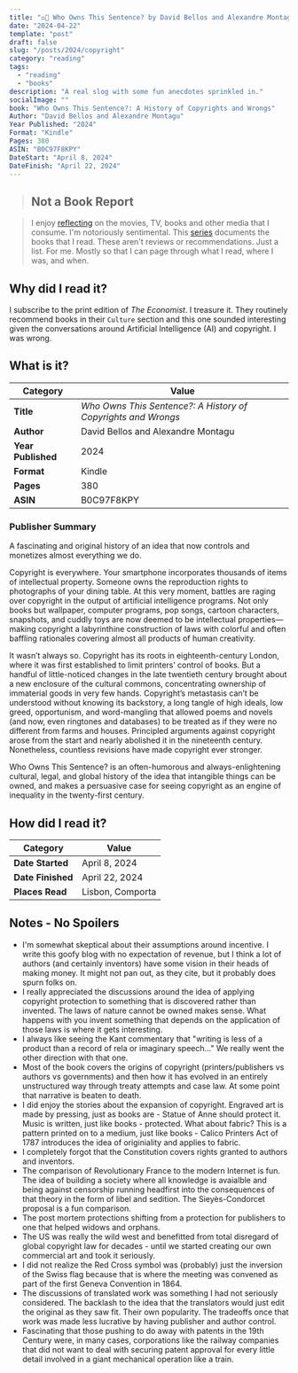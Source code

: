 ```yaml
---
title: "⚖️📖 Who Owns This Sentence? by David Bellos and Alexandre Montagu"
date: "2024-04-22"
template: "post"
draft: false
slug: "/posts/2024/copyright"
category: "reading"
tags:
  - "reading"
  - "books"
description: "A real slog with some fun anecdotes sprinkled in."
socialImage: ""
book: "Who Owns This Sentence?: A History of Copyrights and Wrongs"
Author: "David Bellos and Alexandre Montagu"
Year Published: "2024"
Format: "Kindle"
Pages: 380
ASIN: "B0C97F8KPY"
DateStart: "April 8, 2024"
DateFinish: "April 22, 2024"
---
```


> ## Not a Book Report

> I enjoy [reflecting](https://blog.samrhea.com/posts/2019/analyze-media-habits) on the movies, TV, books and other media that I consume. I'm notoriously sentimental. This [series](https://blog.samrhea.com/category/reading) documents the books that I read. These aren't reviews or recommendations. Just a list. For me. Mostly so that I can page through what I read, where I was, and when.

## Why did I read it?

I subscribe to the print edition of _The Economist_. I treasure it. They routinely recommend books in their `Culture` section and this one sounded interesting given the conversations around Artificial Intelligence (AI) and copyright. I was wrong.

## What is it?

|Category|Value|
|---|---|
|**Title**|*Who Owns This Sentence?: A History of Copyrights and Wrongs*|
|**Author**|David Bellos and Alexandre Montagu|
|**Year Published**|2024|
|**Format**|Kindle|
|**Pages**|380|
|**ASIN**|B0C97F8KPY|

### Publisher Summary

A fascinating and original history of an idea that now controls and monetizes almost everything we do.

Copyright is everywhere. Your smartphone incorporates thousands of items of intellectual property. Someone owns the reproduction rights to photographs of your dining table. At this very moment, battles are raging over copyright in the output of artificial intelligence programs. Not only books but wallpaper, computer programs, pop songs, cartoon characters, snapshots, and cuddly toys are now deemed to be intellectual properties—making copyright a labyrinthine construction of laws with colorful and often baffling rationales covering almost all products of human creativity.

It wasn’t always so. Copyright has its roots in eighteenth-century London, where it was first established to limit printers’ control of books. But a handful of little-noticed changes in the late twentieth century brought about a new enclosure of the cultural commons, concentrating ownership of immaterial goods in very few hands. Copyright’s metastasis can’t be understood without knowing its backstory, a long tangle of high ideals, low greed, opportunism, and word-mangling that allowed poems and novels (and now, even ringtones and databases) to be treated as if they were no different from farms and houses. Principled arguments against copyright arose from the start and nearly abolished it in the nineteenth century. Nonetheless, countless revisions have made copyright ever stronger.

Who Owns This Sentence? is an often-humorous and always-enlightening cultural, legal, and global history of the idea that intangible things can be owned, and makes a persuasive case for seeing copyright as an engine of inequality in the twenty-first century.

## How did I read it?

|Category|Value|
|---|---|
|**Date Started**|April 8, 2024|
|**Date Finished**|April 22, 2024|
|**Places Read**|Lisbon, Comporta|

## Notes - No Spoilers

* I'm somewhat skeptical about their assumptions around incentive. I write this goofy blog with no expectation of revenue, but I think a lot of authors (and certainly inventors) have some vision in their heads of making money. It might not pan out, as they cite, but it probably does spurn folks on.
* I really appreciated the discussions around the idea of applying copyright protection to something that is discovered rather than invented. The laws of nature cannot be owned makes sense. What happens with you invent something that depends on the application of those laws is where it gets interesting.
* I always like seeing the Kant commentary that "writing is less of a product than a record of rela or imaginary speech..." We really went the other direction with that one.
* Most of the book covers the origins of copyright (printers/publishers vs authors vs governments) and then how it has evolved in an entirely unstructured way through treaty attempts and case law. At some point that narrative is beaten to death.
* I did enjoy the stories about the expansion of copyright. Engraved art is made by pressing, just as books are - Statue of Anne should protect it. Music is written, just like books - protected. What about fabric? This is a pattern printed on to a medium, just like books - Calico Printers Act of 1787 introduces the idea of originiality and applies to fabric.
* I completely forgot that the Constitution covers rights granted to authors and inventors.
* The comparison of Revolutionary France to the modern Internet is fun. The idea of building a society where all knowledge is avaialble and being against censorship running headfirst into the consequences of that theory in the form of libel and sedition. The Sieyès-Condorcet proposal is a fun comparison.
* The post mortem protections shifting from a protection for publishers to one that helped widows and orphans.
* The US was really the wild west and benefitted from total disregard of global copyright law for decades - until we started creating our own commercial art and took it seriously.
* I did not realize the Red Cross symbol was (probably) just the inversion of the Swiss flag because that is where the meeting was convened as part of the first Geneva Convention in 1864.
* The discussions of translated work was something I had not seriously considered. The backlash to the idea that the translators would just edit the original as they saw fit. Their own popularity. The tradeoffs once that work was made less lucrative by having publisher and author control.
* Fascinating that those pushing to do away with patents in the 19th Century were, in many cases, corporations like the railway companies that did not want to deal with securing patent approval for every little detail involved in a giant mechanical operation like a train.
